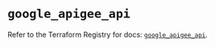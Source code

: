 # `google_apigee_api`

Refer to the Terraform Registry for docs: [`google_apigee_api`](https://registry.terraform.io/providers/hashicorp/google/6.49.1/docs/resources/apigee_api).
